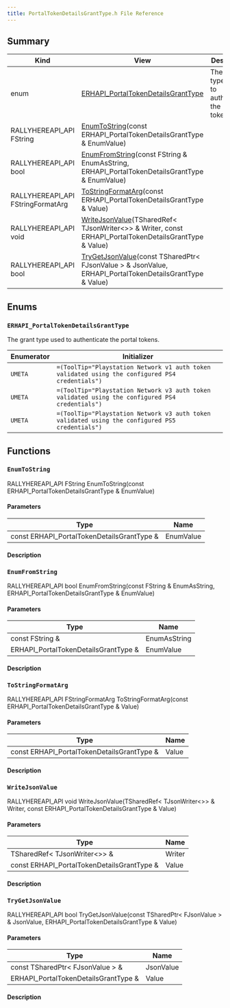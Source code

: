 ```yaml
---
title: PortalTokenDetailsGrantType.h File Reference
---
```


## Summary
| Kind | View | Description |
|------|------|-------------|
|enum|[ERHAPI_PortalTokenDetailsGrantType](/unreal-plugins/all/portaltokendetailsgranttype_8h/#PortalTokenDetailsGrantType_8h_1a31df65623a3c5c3ad1280be2bf1ed5a9)|The grant type used to authenticate the portal tokens.|
|RALLYHEREAPI_API FString|[EnumToString](/unreal-plugins/all/portaltokendetailsgranttype_8h/#PortalTokenDetailsGrantType_8h_1a6bcce04070e3a710afd1062c1390a8b1)(const ERHAPI_PortalTokenDetailsGrantType & EnumValue)||
|RALLYHEREAPI_API bool|[EnumFromString](/unreal-plugins/all/portaltokendetailsgranttype_8h/#PortalTokenDetailsGrantType_8h_1a5a27147f473e00a573050bc718f588b3)(const FString & EnumAsString, ERHAPI_PortalTokenDetailsGrantType & EnumValue)||
|RALLYHEREAPI_API FStringFormatArg|[ToStringFormatArg](/unreal-plugins/all/portaltokendetailsgranttype_8h/#PortalTokenDetailsGrantType_8h_1a81327539c30d499a880e9758175d3fae)(const ERHAPI_PortalTokenDetailsGrantType & Value)||
|RALLYHEREAPI_API void|[WriteJsonValue](/unreal-plugins/all/portaltokendetailsgranttype_8h/#PortalTokenDetailsGrantType_8h_1a99fb0937d2322a3fd7b4d74a60f72c0f)(TSharedRef< TJsonWriter<>> & Writer, const ERHAPI_PortalTokenDetailsGrantType & Value)||
|RALLYHEREAPI_API bool|[TryGetJsonValue](/unreal-plugins/all/portaltokendetailsgranttype_8h/#PortalTokenDetailsGrantType_8h_1a80d5d365800778f9d2ccef97710cf3cc)(const TSharedPtr< FJsonValue > & JsonValue, ERHAPI_PortalTokenDetailsGrantType & Value)||
## Enums




### `ERHAPI_PortalTokenDetailsGrantType` <a id="PortalTokenDetailsGrantType_8h_1a31df65623a3c5c3ad1280be2bf1ed5a9"></a>
The grant type used to authenticate the portal tokens.



| Enumerator | Initializer|
|------------|------------|
|`UMETA`|`=(ToolTip="Playstation Network v1 auth token validated using the configured PS4 credentials")`|
|`UMETA`|`=(ToolTip="Playstation Network v3 auth token validated using the configured PS4 credentials")`|
|`UMETA`|`=(ToolTip="Playstation Network v3 auth token validated using the configured PS5 credentials")`|



## Functions



### `EnumToString` <a id="PortalTokenDetailsGrantType_8h_1a6bcce04070e3a710afd1062c1390a8b1"></a>

RALLYHEREAPI_API FString EnumToString(const ERHAPI_PortalTokenDetailsGrantType & EnumValue)

#### Parameters

| Type | Name |
|------|------|
|const ERHAPI_PortalTokenDetailsGrantType &|EnumValue|

#### Description






### `EnumFromString` <a id="PortalTokenDetailsGrantType_8h_1a5a27147f473e00a573050bc718f588b3"></a>

RALLYHEREAPI_API bool EnumFromString(const FString & EnumAsString, ERHAPI_PortalTokenDetailsGrantType & EnumValue)

#### Parameters

| Type | Name |
|------|------|
|const FString &|EnumAsString|
|ERHAPI_PortalTokenDetailsGrantType &|EnumValue|

#### Description






### `ToStringFormatArg` <a id="PortalTokenDetailsGrantType_8h_1a81327539c30d499a880e9758175d3fae"></a>

RALLYHEREAPI_API FStringFormatArg ToStringFormatArg(const ERHAPI_PortalTokenDetailsGrantType & Value)

#### Parameters

| Type | Name |
|------|------|
|const ERHAPI_PortalTokenDetailsGrantType &|Value|

#### Description






### `WriteJsonValue` <a id="PortalTokenDetailsGrantType_8h_1a99fb0937d2322a3fd7b4d74a60f72c0f"></a>

RALLYHEREAPI_API void WriteJsonValue(TSharedRef< TJsonWriter<>> & Writer, const ERHAPI_PortalTokenDetailsGrantType & Value)

#### Parameters

| Type | Name |
|------|------|
|TSharedRef< TJsonWriter<>> &|Writer|
|const ERHAPI_PortalTokenDetailsGrantType &|Value|

#### Description






### `TryGetJsonValue` <a id="PortalTokenDetailsGrantType_8h_1a80d5d365800778f9d2ccef97710cf3cc"></a>

RALLYHEREAPI_API bool TryGetJsonValue(const TSharedPtr< FJsonValue > & JsonValue, ERHAPI_PortalTokenDetailsGrantType & Value)

#### Parameters

| Type | Name |
|------|------|
|const TSharedPtr< FJsonValue > &|JsonValue|
|ERHAPI_PortalTokenDetailsGrantType &|Value|

#### Description








